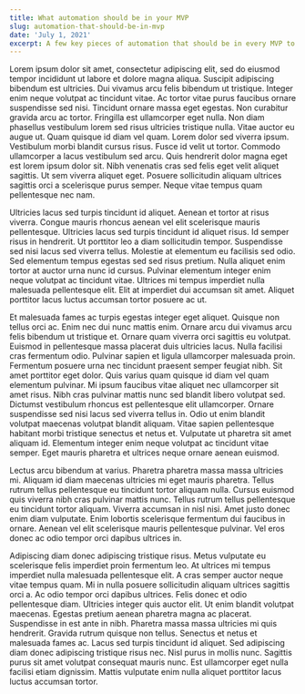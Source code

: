 ```yaml
---
title: What automation should be in your MVP
slug: automation-that-should-be-in-mvp
date: 'July 1, 2021'
excerpt: A few key pieces of automation that should be in every MVP to speed up your project
---
```

Lorem ipsum dolor sit amet, consectetur adipiscing elit, sed do eiusmod tempor incididunt ut labore et dolore magna aliqua. Suscipit adipiscing bibendum est ultricies. Dui vivamus arcu felis bibendum ut tristique. Integer enim neque volutpat ac tincidunt vitae. Ac tortor vitae purus faucibus ornare suspendisse sed nisi. Tincidunt ornare massa eget egestas. Non curabitur gravida arcu ac tortor. Fringilla est ullamcorper eget nulla. Non diam phasellus vestibulum lorem sed risus ultricies tristique nulla. Vitae auctor eu augue ut. Quam quisque id diam vel quam. Lorem dolor sed viverra ipsum. Vestibulum morbi blandit cursus risus. Fusce id velit ut tortor. Commodo ullamcorper a lacus vestibulum sed arcu. Quis hendrerit dolor magna eget est lorem ipsum dolor sit. Nibh venenatis cras sed felis eget velit aliquet sagittis. Ut sem viverra aliquet eget. Posuere sollicitudin aliquam ultrices sagittis orci a scelerisque purus semper. Neque vitae tempus quam pellentesque nec nam.

Ultricies lacus sed turpis tincidunt id aliquet. Aenean et tortor at risus viverra. Congue mauris rhoncus aenean vel elit scelerisque mauris pellentesque. Ultricies lacus sed turpis tincidunt id aliquet risus. Id semper risus in hendrerit. Ut porttitor leo a diam sollicitudin tempor. Suspendisse sed nisi lacus sed viverra tellus. Molestie at elementum eu facilisis sed odio. Sed elementum tempus egestas sed sed risus pretium. Nulla aliquet enim tortor at auctor urna nunc id cursus. Pulvinar elementum integer enim neque volutpat ac tincidunt vitae. Ultrices mi tempus imperdiet nulla malesuada pellentesque elit. Elit at imperdiet dui accumsan sit amet. Aliquet porttitor lacus luctus accumsan tortor posuere ac ut.

Et malesuada fames ac turpis egestas integer eget aliquet. Quisque non tellus orci ac. Enim nec dui nunc mattis enim. Ornare arcu dui vivamus arcu felis bibendum ut tristique et. Ornare quam viverra orci sagittis eu volutpat. Euismod in pellentesque massa placerat duis ultricies lacus. Nulla facilisi cras fermentum odio. Pulvinar sapien et ligula ullamcorper malesuada proin. Fermentum posuere urna nec tincidunt praesent semper feugiat nibh. Sit amet porttitor eget dolor. Quis varius quam quisque id diam vel quam elementum pulvinar. Mi ipsum faucibus vitae aliquet nec ullamcorper sit amet risus. Nibh cras pulvinar mattis nunc sed blandit libero volutpat sed. Dictumst vestibulum rhoncus est pellentesque elit ullamcorper. Ornare suspendisse sed nisi lacus sed viverra tellus in. Odio ut enim blandit volutpat maecenas volutpat blandit aliquam. Vitae sapien pellentesque habitant morbi tristique senectus et netus et. Vulputate ut pharetra sit amet aliquam id. Elementum integer enim neque volutpat ac tincidunt vitae semper. Eget mauris pharetra et ultrices neque ornare aenean euismod.

Lectus arcu bibendum at varius. Pharetra pharetra massa massa ultricies mi. Aliquam id diam maecenas ultricies mi eget mauris pharetra. Tellus rutrum tellus pellentesque eu tincidunt tortor aliquam nulla. Cursus euismod quis viverra nibh cras pulvinar mattis nunc. Tellus rutrum tellus pellentesque eu tincidunt tortor aliquam. Viverra accumsan in nisl nisi. Amet justo donec enim diam vulputate. Enim lobortis scelerisque fermentum dui faucibus in ornare. Aenean vel elit scelerisque mauris pellentesque pulvinar. Vel eros donec ac odio tempor orci dapibus ultrices in.

Adipiscing diam donec adipiscing tristique risus. Metus vulputate eu scelerisque felis imperdiet proin fermentum leo. At ultrices mi tempus imperdiet nulla malesuada pellentesque elit. A cras semper auctor neque vitae tempus quam. Mi in nulla posuere sollicitudin aliquam ultrices sagittis orci a. Ac odio tempor orci dapibus ultrices. Felis donec et odio pellentesque diam. Ultricies integer quis auctor elit. Ut enim blandit volutpat maecenas. Egestas pretium aenean pharetra magna ac placerat. Suspendisse in est ante in nibh. Pharetra massa massa ultricies mi quis hendrerit. Gravida rutrum quisque non tellus. Senectus et netus et malesuada fames ac. Lacus sed turpis tincidunt id aliquet. Sed adipiscing diam donec adipiscing tristique risus nec. Nisl purus in mollis nunc. Sagittis purus sit amet volutpat consequat mauris nunc. Est ullamcorper eget nulla facilisi etiam dignissim. Mattis vulputate enim nulla aliquet porttitor lacus luctus accumsan tortor.